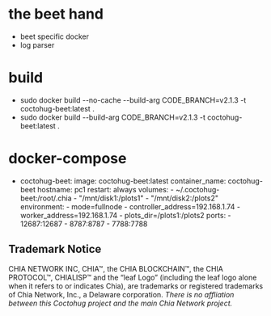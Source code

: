 # the beet hand
- beet specific docker
- log parser

# build
- sudo docker build --no-cache --build-arg CODE_BRANCH=v2.1.3 -t coctohug-beet:latest .
- sudo docker build --build-arg CODE_BRANCH=v2.1.3 -t coctohug-beet:latest .

# docker-compose
- coctohug-beet: 
        image: coctohug-beet:latest 
        container_name: coctohug-beet
        hostname: pc1 
        restart: always 
        volumes: 
            - ~/.coctohug-beet:/root/.chia 
            - "/mnt/disk1:/plots1" 
            - "/mnt/disk2:/plots2" 
        environment: 
            - mode=fullnode 
            - controller_address=192.168.1.74 
            - worker_address=192.168.1.74
            - plots_dir=/plots1:/plots2 
        ports: 
            - 12687:12687 
            - 8787:8787 
            - 7788:7788

## Trademark Notice
CHIA NETWORK INC, CHIA™, the CHIA BLOCKCHAIN™, the CHIA PROTOCOL™, CHIALISP™ and the “leaf Logo” (including the leaf logo alone when it refers to or indicates Chia), are trademarks or registered trademarks of Chia Network, Inc., a Delaware corporation. *There is no affliation between this Coctohug project and the main Chia Network project.*
 
 
 
 
